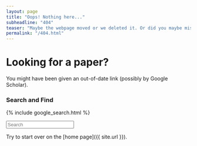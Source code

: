 ```yaml
---
layout: page
title: "Oops! Nothing here..."
subheadline: "404"
teaser: "Maybe the webpage moved or we deleted it. Or did you maybe mistype the URL?"
permalink: "/404.html"
---
```


# Looking for a paper?

You might have been given an out-of-date link (possibly by Google Scholar). 

### Search and Find

{% include google_search.html %}

<form onsubmit="google_search()" >
  <input type="text" id="google-search" placeholder="Search">
</form>

Try to start over on the [home page]({{ site.url }}).  




